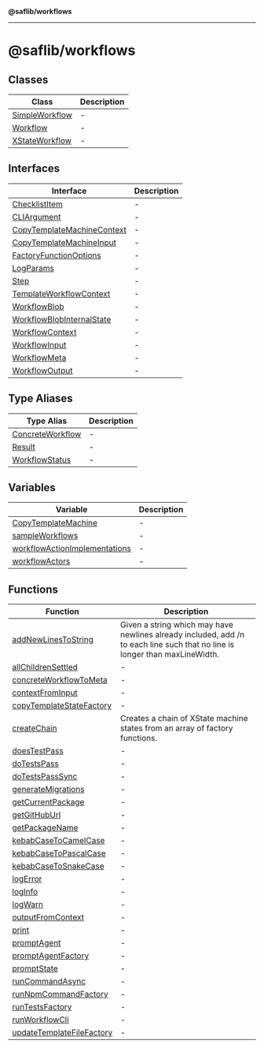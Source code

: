 **@saflib/workflows**

***

# @saflib/workflows

## Classes

| Class | Description |
| ------ | ------ |
| [SimpleWorkflow](classes/SimpleWorkflow.md) | - |
| [Workflow](classes/Workflow.md) | - |
| [XStateWorkflow](classes/XStateWorkflow.md) | - |

## Interfaces

| Interface | Description |
| ------ | ------ |
| [ChecklistItem](interfaces/ChecklistItem.md) | - |
| [CLIArgument](interfaces/CLIArgument.md) | - |
| [CopyTemplateMachineContext](interfaces/CopyTemplateMachineContext.md) | - |
| [CopyTemplateMachineInput](interfaces/CopyTemplateMachineInput.md) | - |
| [FactoryFunctionOptions](interfaces/FactoryFunctionOptions.md) | - |
| [LogParams](interfaces/LogParams.md) | - |
| [Step](interfaces/Step.md) | - |
| [TemplateWorkflowContext](interfaces/TemplateWorkflowContext.md) | - |
| [WorkflowBlob](interfaces/WorkflowBlob.md) | - |
| [WorkflowBlobInternalState](interfaces/WorkflowBlobInternalState.md) | - |
| [WorkflowContext](interfaces/WorkflowContext.md) | - |
| [WorkflowInput](interfaces/WorkflowInput.md) | - |
| [WorkflowMeta](interfaces/WorkflowMeta.md) | - |
| [WorkflowOutput](interfaces/WorkflowOutput.md) | - |

## Type Aliases

| Type Alias | Description |
| ------ | ------ |
| [ConcreteWorkflow](type-aliases/ConcreteWorkflow.md) | - |
| [Result](type-aliases/Result.md) | - |
| [WorkflowStatus](type-aliases/WorkflowStatus.md) | - |

## Variables

| Variable | Description |
| ------ | ------ |
| [CopyTemplateMachine](variables/CopyTemplateMachine.md) | - |
| [sampleWorkflows](variables/sampleWorkflows.md) | - |
| [workflowActionImplementations](variables/workflowActionImplementations.md) | - |
| [workflowActors](variables/workflowActors.md) | - |

## Functions

| Function | Description |
| ------ | ------ |
| [addNewLinesToString](functions/addNewLinesToString.md) | Given a string which may have newlines already included, add /n to each line such that no line is longer than maxLineWidth. |
| [allChildrenSettled](functions/allChildrenSettled.md) | - |
| [concreteWorkflowToMeta](functions/concreteWorkflowToMeta.md) | - |
| [contextFromInput](functions/contextFromInput.md) | - |
| [copyTemplateStateFactory](functions/copyTemplateStateFactory.md) | - |
| [createChain](functions/createChain.md) | Creates a chain of XState machine states from an array of factory functions. |
| [doesTestPass](functions/doesTestPass.md) | - |
| [doTestsPass](functions/doTestsPass.md) | - |
| [doTestsPassSync](functions/doTestsPassSync.md) | - |
| [generateMigrations](functions/generateMigrations.md) | - |
| [getCurrentPackage](functions/getCurrentPackage.md) | - |
| [getGitHubUrl](functions/getGitHubUrl.md) | - |
| [getPackageName](functions/getPackageName.md) | - |
| [kebabCaseToCamelCase](functions/kebabCaseToCamelCase.md) | - |
| [kebabCaseToPascalCase](functions/kebabCaseToPascalCase.md) | - |
| [kebabCaseToSnakeCase](functions/kebabCaseToSnakeCase.md) | - |
| [logError](functions/logError.md) | - |
| [logInfo](functions/logInfo.md) | - |
| [logWarn](functions/logWarn.md) | - |
| [outputFromContext](functions/outputFromContext.md) | - |
| [print](functions/print.md) | - |
| [promptAgent](functions/promptAgent.md) | - |
| [promptAgentFactory](functions/promptAgentFactory.md) | - |
| [promptState](functions/promptState.md) | - |
| [runCommandAsync](functions/runCommandAsync.md) | - |
| [runNpmCommandFactory](functions/runNpmCommandFactory.md) | - |
| [runTestsFactory](functions/runTestsFactory.md) | - |
| [runWorkflowCli](functions/runWorkflowCli.md) | - |
| [updateTemplateFileFactory](functions/updateTemplateFileFactory.md) | - |
